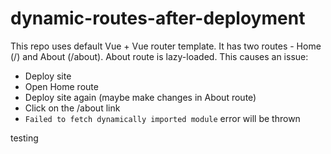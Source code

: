 # dynamic-routes-after-deployment

This repo uses default Vue + Vue router template. It has two routes - Home (/)
and About (/about). About route is lazy-loaded. This causes an issue:

- Deploy site
- Open Home route
- Deploy site again (maybe make changes in About route)
- Click on the /about link
- `Failed to fetch dynamically imported module` error will be thrown

testing
